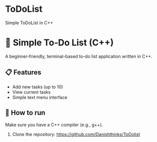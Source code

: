 # ToDoList
Simple ToDoList in C++
# 📝 Simple To‑Do List (C++)

A beginner‑friendly, terminal-based to-do list application written in C++.

## 📋 Features
- Add new tasks (up to 10)
- View current tasks
- Simple text menu interface

## 🚀 How to run
Make sure you have a C++ compiler (e.g., g++).

1. Clone the repository:
https://github.com/Danishthinks/ToDolist
